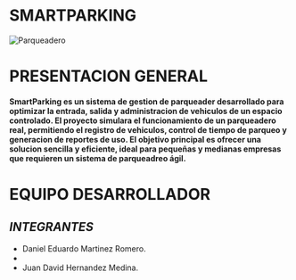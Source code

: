 # **SMARTPARKING**

![Parqueadero](https://github.com/user-attachments/assets/26521202-6047-431a-971c-20aa9036d68b)

# **PRESENTACION GENERAL**

#### **SmartParking** es un sistema de gestion de parqueader desarrollado para optimizar la entrada, salida y administracion de vehiculos de un espacio controlado. El proyecto simulara el funcionamiento de un parqueadero real, permitiendo el registro de vehiculos, control de tiempo de parqueo y generacion de reportes de uso. El objetivo principal es ofrecer una solucion sencilla y eficiente, ideal para pequeñas y medianas empresas que requieren un sistema de parqueadreo ágil.

# **EQUIPO DESARROLLADOR**

## *INTEGRANTES*

* Daniel Eduardo Martinez Romero.
*
* Juan David Hernandez Medina.

